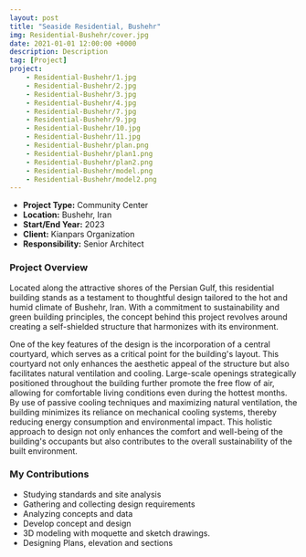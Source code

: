 ```yaml
---
layout: post
title: "Seaside Residential, Bushehr"
img: Residential-Bushehr/cover.jpg
date: 2021-01-01 12:00:00 +0000
description: Description
tag: [Project]
project:
    - Residential-Bushehr/1.jpg
    - Residential-Bushehr/2.jpg
    - Residential-Bushehr/3.jpg
    - Residential-Bushehr/4.jpg
    - Residential-Bushehr/7.jpg
    - Residential-Bushehr/9.jpg
    - Residential-Bushehr/10.jpg
    - Residential-Bushehr/11.jpg
    - Residential-Bushehr/plan.png
    - Residential-Bushehr/plan1.png
    - Residential-Bushehr/plan2.png
    - Residential-Bushehr/model.png
    - Residential-Bushehr/model2.png
---
```


- **Project Type:** Community Center
- **Location:** Bushehr, Iran
- **Start/End Year:** 2023
- **Client:** Kianpars Organization
- **Responsibility:** Senior Architect

### Project Overview

Located along the attractive shores of the Persian Gulf, this residential building stands as a testament to thoughtful design tailored to the hot and humid climate of Bushehr, Iran. With a commitment to sustainability and green building principles, the concept behind this project revolves around creating a self-shielded structure that harmonizes with its environment.

One of the key features of the design is the incorporation of a central courtyard, which serves as a critical point for the building's layout. This courtyard not only enhances the aesthetic appeal of the structure but also facilitates natural ventilation and cooling. Large-scale openings strategically positioned throughout the building further promote the free flow of air, allowing for comfortable living conditions even during the hottest months. By use of passive cooling techniques and maximizing natural ventilation, the building minimizes its reliance on mechanical cooling systems, thereby reducing energy consumption and environmental impact. This holistic approach to design not only enhances the comfort and well-being of the building's occupants but also contributes to the overall sustainability of the built environment.

### My Contributions

- Studying standards and site analysis
- Gathering and collecting design requirements
- Analyzing concepts and data
- Develop concept and design
- 3D modeling with moquette and sketch drawings.
- Designing Plans, elevation and sections
